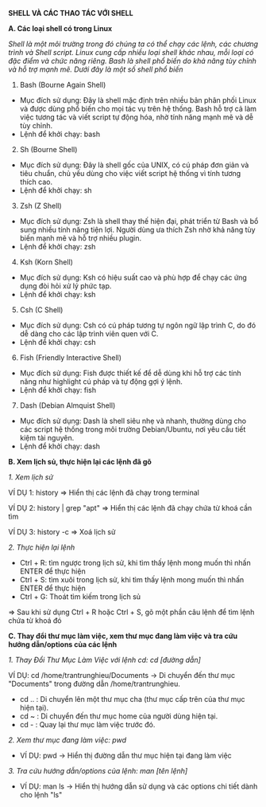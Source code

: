 **SHELL VÀ CÁC THAO TÁC VỚI SHELL**

**A. Các loại shell có trong Linux**

*Shell là một môi trường trong đó chúng ta có thể chạy các lệnh, các chương trình và Shell script. Linux cung cấp nhiều loại shell khác nhau, mỗi loại có đặc điểm và chức năng riêng. Bash là shell phổ biến do khả năng tùy chỉnh và hỗ trợ mạnh mẽ. Dưới đây là một số shell phổ biến*

1. Bash (Bourne Again Shell)
- Mục đích sử dụng: Đây là shell mặc định trên nhiều bản phân phối Linux và được dùng phổ biến cho mọi tác vụ trên hệ thống. Bash hỗ trợ cả làm việc tương tác và viết script tự động hóa, nhờ tính năng mạnh mẽ và dễ tùy chỉnh.
- Lệnh để khởi chạy: bash

2. Sh (Bourne Shell)
- Mục đích sử dụng: Đây là shell gốc của UNIX, có cú pháp đơn giản và tiêu chuẩn, chủ yếu dùng cho việc viết script hệ thống vì tính tương thích cao.
- Lệnh để khởi chạy: sh

3. Zsh (Z Shell)
- Mục đích sử dụng: Zsh là shell thay thế hiện đại, phát triển từ Bash và bổ sung nhiều tính năng tiện lợi. Người dùng ưa thích Zsh nhờ khả năng tùy biến mạnh mẽ và hỗ trợ nhiều plugin.
- Lệnh để khởi chạy: zsh
  
4. Ksh (Korn Shell)
- Mục đích sử dụng:  Ksh có hiệu suất cao và phù hợp để chạy các ứng dụng đòi hỏi xử lý phức tạp.
- Lệnh để khởi chạy: ksh
  
5. Csh (C Shell)
- Mục đích sử dụng: Csh có cú pháp tương tự ngôn ngữ lập trình C, do đó dễ dàng cho các lập trình viên quen với C.
- Lệnh để khởi chạy: csh
  
6. Fish (Friendly Interactive Shell)
- Mục đích sử dụng: Fish được thiết kế để dễ dùng khi hỗ trợ các tính năng như highlight cú pháp và tự động gợi ý lệnh.
- Lệnh để khởi chạy: fish
  
7. Dash (Debian Almquist Shell)
- Mục đích sử dụng: Dash là shell siêu nhẹ và nhanh, thường dùng cho các script hệ thống trong môi trường Debian/Ubuntu, nơi yêu cầu tiết kiệm tài nguyên.
- Lệnh để khởi chạy: dash

**B. Xem lịch sủ, thực hiện lại các lệnh đã gõ**

*1. Xem lịch sử*

VÍ DỤ 1: history => Hiển thị các lệnh đã chạy trong terminal

VÍ DỤ 2: history | grep "apt" => Hiển thị các lệnh đã chạy chứa từ khoá cần tìm 

VÍ DỤ 3: history -c => Xoá lịch sử

*2. Thực hiện lại lệnh*
- Ctrl + R: tìm ngược trong lịch sử, khi tìm thấy lệnh mong muốn thì nhấn ENTER để thực hiện
- Ctrl + S: tìm xuôi trong lịch sử, khi tìm thấy lệnh mong muốn thì nhấn ENTER để thực hiện
- Ctrl + G: Thoát tìm kiếm trong lịch sủ

=> Sau khi sử dụng Ctrl + R hoặc Ctrl + S, gõ một phần câu lệnh để tìm lệnh chứa từ khoá đó
  
**C. Thay đổi thư mục làm việc, xem thư mục đang làm việc và tra cứu hướng dẫn/options của các lệnh**

*1. Thay Đổi Thư Mục Làm Việc với lệnh cd: cd [đường dẫn]*

VÍ DỤ: cd /home/trantrunghieu/Documents -> Di chuyển đến thư mục "Documents" trong đường dẫn /home/trantrunghieu.
- cd .. : Di chuyển lên một thư mục cha (thư mục cấp trên của thư mục hiện tại).
- cd ~ : Di chuyển đến thư mục home của người dùng hiện tại.
- cd - : Quay lại thư mục làm việc trước đó.

*2. Xem thư mục đang làm việc: pwd*
- VÍ DỤ: pwd -> Hiển thị đường dẫn thư mục hiện tại đang làm việc

*3. Tra cứu hướng dẫn/options của lệnh: man [tên lệnh]*
- VÍ DỤ: man ls -> Hiển thị hướng dẫn sử dụng và các options chi tiết dành cho lệnh "ls"

